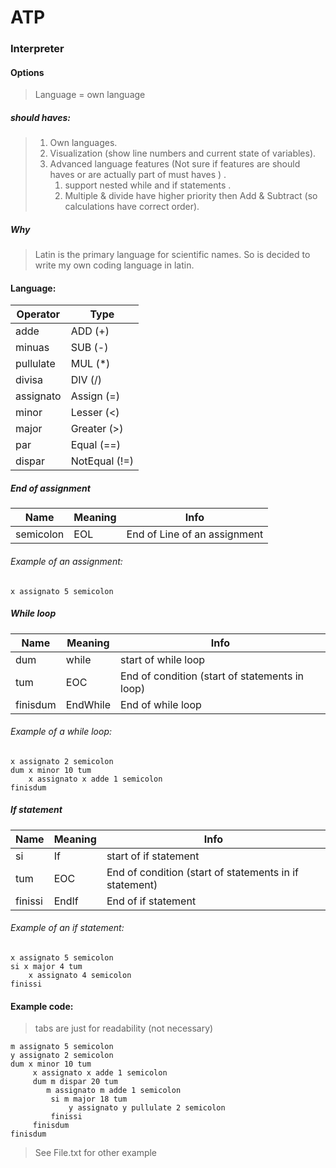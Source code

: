# ATP

### Interpreter

#### Options 
>Language = own language

##### should haves:
> 1. Own languages.
> 1. Visualization (show line numbers and current state of variables).
> 1. Advanced language features (Not sure if features are should haves or are actually part of must haves ) .
>    1. support nested while and if statements .
>    1. Multiple & divide have higher priority then Add & Subtract (so calculations have correct order).

##### Why
> Latin is the primary language for scientific names.
> So is decided to write my own coding language in latin.


#### Language:

| Operator  | Type          |
| --------- | ------------- |
| adde      | ADD (+)       |
| minuas    | SUB (-)       |
| pullulate | MUL (*)       |
| divisa    | DIV (/)       |
| assignato | Assign (=)    |
| minor     | Lesser (<)    |
| major     | Greater (>)   |
| par       | Equal (==)    |
| dispar    | NotEqual (!=) |

##### End of assignment

| Name      | Meaning | Info                         |
| --------- | ------- | ---------------------------- |
| semicolon | EOL     | End of Line of an assignment |

###### Example of an assignment:

```
x assignato 5 semicolon
```
##### While loop

| Name     | Meaning  | Info                                           |
| -------- | -------- | ---------------------------------------------- |
| dum      | while    | start of while loop                            |
| tum      | EOC      | End of condition (start of statements in loop) |
| finisdum | EndWhile | End of while loop                              |

###### Example of a while loop:

```
x assignato 2 semicolon
dum x minor 10 tum
    x assignato x adde 1 semicolon
finisdum 
```

##### If statement

| Name    | Meaning | Info                                                   |
| ------- | ------- | ------------------------------------------------------ |
| si      | If      | start of if statement                                  |
| tum     | EOC     | End of condition (start of statements in if statement) |
| finissi | EndIf   | End of if statement                                    |

###### Example of an if statement:

```
x assignato 5 semicolon
si x major 4 tum 
    x assignato 4 semicolon
finissi
```

####    Example code:
> tabs are just for readability (not necessary)

``` x assignato 0 semicolon
m assignato 5 semicolon
y assignato 2 semicolon
dum x minor 10 tum
     x assignato x adde 1 semicolon
     dum m dispar 20 tum
        m assignato m adde 1 semicolon
         si m major 18 tum 
             y assignato y pullulate 2 semicolon
         finissi
     finisdum 
finisdum 
``` 
> See File.txt for other example
